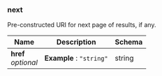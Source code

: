 
<a name="next"></a>
### next
Pre-constructed URI for next page of results, if any.


|Name|Description|Schema|
|---|---|---|
|**href**  <br>*optional*|**Example** : `"string"`|string|



